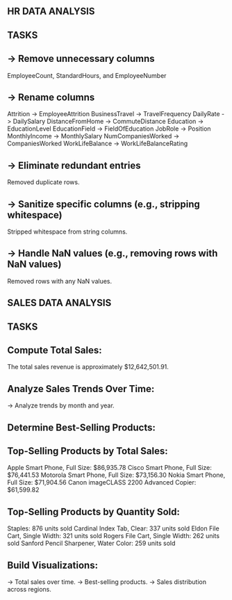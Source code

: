 ## HR DATA ANALYSIS

## TASKS

## -> Remove unnecessary columns
EmployeeCount, StandardHours, and EmployeeNumber

## -> Rename columns
Attrition -> EmployeeAttrition
BusinessTravel -> TravelFrequency
DailyRate -> DailySalary
DistanceFromHome -> CommuteDistance
Education -> EducationLevel
EducationField -> FieldOfEducation
JobRole -> Position
MonthlyIncome -> MonthlySalary
NumCompaniesWorked -> CompaniesWorked
WorkLifeBalance -> WorkLifeBalanceRating

## -> Eliminate redundant entries
Removed duplicate rows.

## -> Sanitize specific columns (e.g., stripping whitespace)
Stripped whitespace from string columns.

## -> Handle NaN values (e.g., removing rows with NaN values)
Removed rows with any NaN values.

## SALES DATA ANALYSIS

## TASKS

## Compute Total Sales:
The total sales revenue is approximately $12,642,501.91.

## Analyze Sales Trends Over Time:
-> Analyze trends by month and year.

## Determine Best-Selling Products:

## Top-Selling Products by Total Sales:

Apple Smart Phone, Full Size: $86,935.78
Cisco Smart Phone, Full Size: $76,441.53
Motorola Smart Phone, Full Size: $73,156.30
Nokia Smart Phone, Full Size: $71,904.56
Canon imageCLASS 2200 Advanced Copier: $61,599.82

## Top-Selling Products by Quantity Sold:

Staples: 876 units sold
Cardinal Index Tab, Clear: 337 units sold
Eldon File Cart, Single Width: 321 units sold
Rogers File Cart, Single Width: 262 units sold
Sanford Pencil Sharpener, Water Color: 259 units sold

## Build Visualizations:
-> Total sales over time.
-> Best-selling products.
-> Sales distribution across regions.
